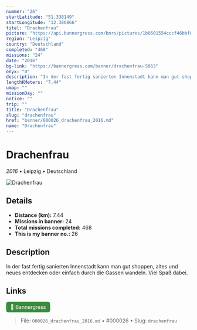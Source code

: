 ```yaml
---
nummer: "26"
startLatitude: "51.338149"
startLongitude: "12.380866"
titel: "Drachenfrau"
picture: "https://api.bannergress.com/bnrs/pictures/1b0601554cccf46bbf897c8a7d97d3b7"
region: "Leipzig"
country: "Deutschland"
completed: "468"
missions: "24"
date: "2016"
bg-link: "https://bannergress.com/banner/drachenfrau-5063"
onyx: "0"
description: "In der fast fertig sanierten Innenstadt kann man gut shoppen, altes und neues entdecken oder einfach durch die Gassen wandeln. Viel Spaß dabei."
lengthKMeters: "7,44"
umap: ""
missionDay: ""
notice: ""
trip: ""
title: "Drachenfrau"
slug: "drachenfrau"
href: "banner/000026_drachenfrau_2016.md"
name: "Drachenfrau"
---
```

# Drachenfrau

*2016* • Leipzig • Deutschland

![Drachenfrau](https://api.bannergress.com/bnrs/pictures/1b0601554cccf46bbf897c8a7d97d3b7)



## Details
- **Distance (km):** 7.44
- **Missions in banner:** 24
- **Total missions completed:** 468
- **This is my banner no.:** 26



## Description
In der fast fertig sanierten Innenstadt kann man gut shoppen, altes und neues entdecken oder einfach durch die Gassen wandeln. Viel Spaß dabei.



## Links
<a href="https://bannergress.com/banner/drachenfrau-5063" target="_blank" style="display:inline-block;margin-right:8px;padding:6px 12px;background:#3c8b3c;color:#fff;text-decoration:none;border-radius:6px;">🔗 Bannergress</a>



> File: `000026_drachenfrau_2016.md`
> • #000026
> • Slug: `drachenfrau`
